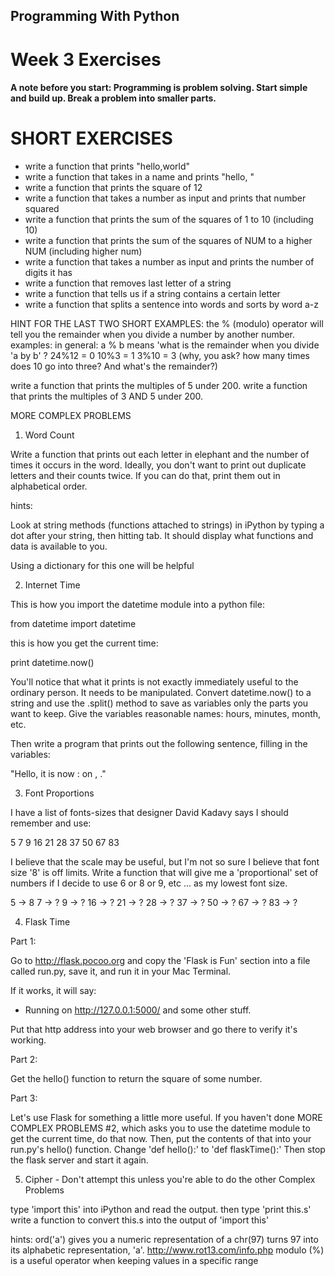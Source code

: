 ## Programming With Python 
# Week 3 Exercises 

#### A note before you start: Programming is problem solving.  Start simple and build up.  Break a problem into smaller parts. 

# SHORT EXERCISES 

+ write a function that prints "hello,world" 
+ write a function that takes in a name and prints "hello, <name>" 
+ write a function that prints the square of 12 
+ write a function that takes a number as input and prints that number squared 
+ write a function that prints the sum of the squares of 1 to 10 (including 10) 
+ write a function that prints the sum of the squares of NUM to a higher NUM (including higher num) 
+ write a function that takes a number as input and prints the number of digits it has 
+ write a function that removes last letter of a string 
+ write a function that tells us if a string contains a certain letter 
+ write a function that splits a sentence into words and sorts by word a-z 

HINT FOR THE LAST TWO SHORT EXAMPLES: 
the % (modulo) operator will tell you the remainder when you divide a number by another number. 
examples: 
in general: a % b means 'what is the remainder when you divide 'a by b' ? 
24%12 = 0 
10%3 = 1 
3%10 = 3 (why, you ask? how many times does 10 go into three? And what's the remainder?) 

write a function that prints the multiples of 5 under 200. 
write a function that prints the multiples of 3 AND 5 under 200. 




MORE COMPLEX PROBLEMS 

1) Word Count 

Write a function that prints out each letter in elephant and the number of times it occurs in the word. 
Ideally, you don't want to print out duplicate letters and their counts twice. 
If you can do that, print them out in alphabetical order. 

hints: 

Look at string methods (functions attached to strings) in iPython by typing a dot after your string, then hitting tab. It should display what functions and data is available to you. 

Using a dictionary for this one will be helpful 



2) Internet Time 

This is how you import the datetime module into a python file: 

from datetime import datetime 

this is how you get the current time: 

print datetime.now() 

You'll notice that what it prints is not exactly immediately useful to the ordinary person. It needs to be manipulated. Convert datetime.now() to a string and use the .split() method to save as variables only the parts you want to keep. Give the variables reasonable names: hours, minutes, month, etc. 

Then write a program that prints out the following sentence, filling in the variables: 

"Hello, it is now <Hour>:<Minute> on <Weekday>, <Month> <Day of the Month>." 

3) Font Proportions 

I have a list of fonts-sizes that designer David Kadavy says I should remember and use: 

5 
7 
9 
16 
21 
28 
37 
50 
67 
83 

I believe that the scale may be useful, but I'm not so sure I believe that font size '8' is off limits. Write a function that will give me a 'proportional' set of numbers if I decide to use 6 or 8 or 9, etc ... as my lowest font size. 

5 -> 8 
7 -> ? 
9 -> ? 
16 -> ? 
21 -> ? 
28 -> ? 
37 -> ? 
50 -> ? 
67 -> ? 
83 -> ? 



4) Flask Time 

Part 1: 

Go to http://flask.pocoo.org and copy the 'Flask is Fun' section into a file called run.py, save it, and run it in your Mac Terminal. 

If it works, it will say: 

* Running on http://127.0.0.1:5000/ and some other stuff. 

Put that http address into your web browser and go there to verify it's working. 

Part 2: 

Get the hello() function to return the square of some number. 

Part 3: 

Let's use Flask for something a little more useful. If you haven't done MORE COMPLEX PROBLEMS #2, which asks you to use the datetime module to get the current time, do that now. Then, put the contents of that into your run.py's hello() function. Change 'def hello():' to 'def flaskTime():' Then stop the flask server and start it again. 


5) Cipher - Don't attempt this unless you're able to do the other Complex Problems 

type 'import this' into iPython and read the output. 
then type 'print this.s' 
write a function to convert this.s into the output of 'import this' 

hints: 
ord('a') gives you a numeric representation of a 
chr(97) turns 97 into its alphabetic representation, 'a'. 
http://www.rot13.com/info.php 
modulo (%) is a useful operator when keeping values in a specific range 
